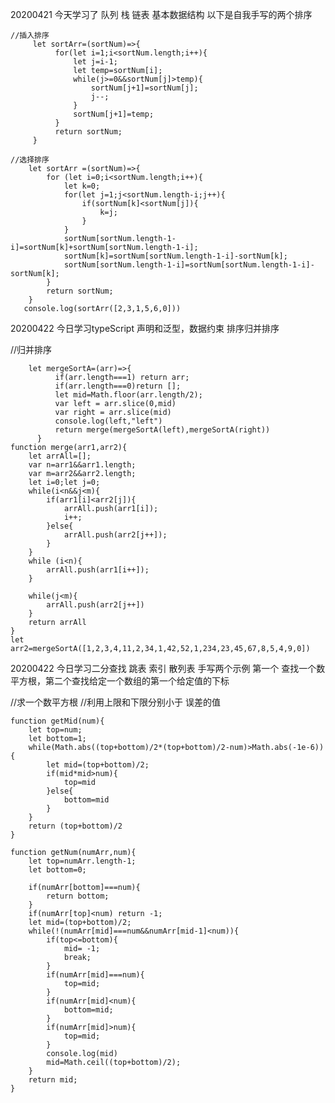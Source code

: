 20200421
  今天学习了 队列  栈  链表   基本数据结构   以下是自我手写的两个排序 

   
    //插入排序
         let sortArr=(sortNum)=>{
              for(let i=1;i<sortNum.length;i++){
                  let j=i-1;
                  let temp=sortNum[i];
                  while(j>=0&&sortNum[j]>temp){
                      sortNum[j+1]=sortNum[j];
                      j--;
                  }
                  sortNum[j+1]=temp;
              }
              return sortNum;
         }

    //选择排序
        let sortArr =(sortNum)=>{
            for (let i=0;i<sortNum.length;i++){
                let k=0;
                for(let j=1;j<sortNum.length-i;j++){
                    if(sortNum[k]<sortNum[j]){
                        k=j;
                    }
                }
                sortNum[sortNum.length-1-i]=sortNum[k]+sortNum[sortNum.length-1-i];
                sortNum[k]=sortNum[sortNum.length-1-i]-sortNum[k];
                sortNum[sortNum.length-1-i]=sortNum[sortNum.length-1-i]-sortNum[k];
            }
            return sortNum;
        }
       console.log(sortArr([2,3,1,5,6,0]))


20200422  今日学习typeScript   声明和泛型，数据约束   排序归并排序

  //归并排序

  
        let mergeSortA=(arr)=>{
              if(arr.length===1) return arr;
              if(arr.length===0)return [];
              let mid=Math.floor(arr.length/2);
              var left = arr.slice(0,mid)
              var right = arr.slice(mid)
              console.log(left,"left")
              return merge(mergeSortA(left),mergeSortA(right))
          }
    function merge(arr1,arr2){
        let arrAll=[];
        var n=arr1&&arr1.length;
        var m=arr2&&arr2.length;
        let i=0;let j=0;
        while(i<n&&j<m){
            if(arr1[i]<arr2[j]){
                arrAll.push(arr1[i]);
                i++;
            }else{
                arrAll.push(arr2[j++]);
            }
        }
        while (i<n){
            arrAll.push(arr1[i++]);
        }

        while(j<m){
            arrAll.push(arr2[j++])
        }
        return arrAll
    }
    let arr2=mergeSortA([1,2,3,4,11,2,34,1,42,52,1,234,23,45,67,8,5,4,9,0])
    
20200422  今日学习二分查找  跳表 索引 散列表    手写两个示例  第一个 查找一个数平方根，第二个查找给定一个数组的第一个给定值的下标

//求一个数平方根 //利用上限和下限分别小于 误差的值

    function getMid(num){
        let top=num;
        let bottom=1;
        while(Math.abs((top+bottom)/2*(top+bottom)/2-num)>Math.abs(-1e-6)){
            let mid=(top+bottom)/2;
            if(mid*mid>num){
                top=mid
            }else{
                bottom=mid
            }
        }
        return (top+bottom)/2
    }

    function getNum(numArr,num){
        let top=numArr.length-1;
        let bottom=0;

        if(numArr[bottom]===num){
            return bottom;
        }
        if(numArr[top]<num) return -1;
        let mid=(top+bottom)/2;
        while(!(numArr[mid]===num&&numArr[mid-1]<num)){
            if(top<=bottom){
                mid= -1;
                break;
            } 
            if(numArr[mid]===num){
                top=mid;
            }
            if(numArr[mid]<num){
                bottom=mid;
            }
            if(numArr[mid]>num){
                top=mid;
            }
            console.log(mid)
            mid=Math.ceil((top+bottom)/2);
        }
        return mid;
    }
